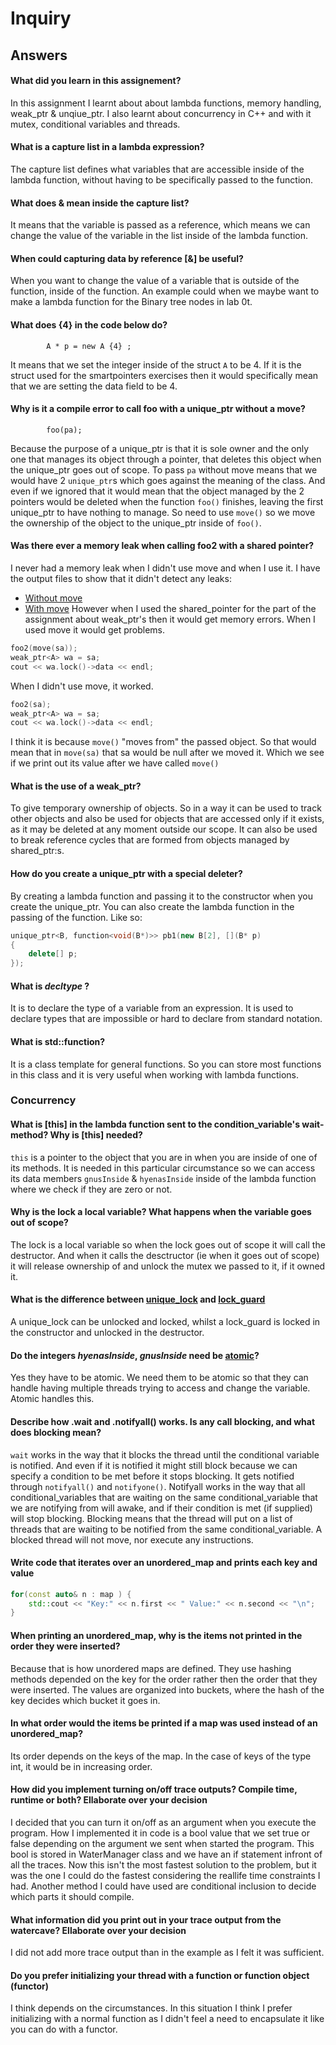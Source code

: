 # Inquiry
## Answers
#### What did you learn in this assignement?
In this assignment I learnt about about lambda functions, memory handling, weak_ptr & unqiue_ptr.
I also learnt about concurrency in C++ and with it mutex, conditional variables and threads.

#### What is a capture list in a lambda expression?
The capture list defines what variables that are accessible inside of the lambda function, 
without having to be specifically passed to the function.

#### What does & mean inside the capture list?
It means that the variable is passed as a reference, which means we can change the value of the variable in the list inside of the lambda function.

#### When could capturing data by reference [&] be useful?
When you want to change the value of a variable that is outside of the function, inside of the function.
An example could when we maybe want to make a lambda function for the Binary tree nodes in lab 0t.

#### What does {4} in the code below do?
```
        A * p = new A {4} ;
```
It means that we set the integer inside of the struct `A` to be 4.
If it is the struct used for the smartpointers exercises then it would specifically mean that we are setting the data field to be 4.

#### Why is it a compile error to call foo with a unique_ptr without a move?
```
        foo(pa);
```
Because the purpose of a unique_ptr is that it is sole owner and the only one that manages its object through a pointer,
that deletes this object when the unique_ptr goes out of scope.
To pass `pa` without move means that we would have 2 `unique_ptr`s which goes against the meaning of the class.
And even if we ignored that it would mean that the object managed by the 2 pointers would be deleted when the function `foo()` finishes, 
leaving the first unique_ptr to have nothing to manage.
So need to use `move()` so we move the ownership of the object to the unique_ptr inside of `foo()`.

#### Was there ever a memory leak when calling foo2 with a shared pointer?
I never had a memory leak when I didn't use move and when I use it. I have the output files to show that it didn't detect any leaks:
* [Without move](valgrind-smartpointersNoMove.txt)
* [With move](valgrind-smartpointersWithMove.txt)
However when I used the shared_pointer for the part of the assignment about weak_ptr's then it would get memory errors.
When I used move it would get problems.
```c++
foo2(move(sa));
weak_ptr<A> wa = sa;
cout << wa.lock()->data << endl;
```

When I didn't use move, it worked.
```c++
foo2(sa);
weak_ptr<A> wa = sa;
cout << wa.lock()->data << endl;
```

I think it is because `move()` "moves from" the passed object. So that would mean that in `move(sa)` that sa would be null after we moved it.
Which we see if we print out its value after we have called `move()`

#### What is the use of a weak_ptr?
To give temporary ownership of objects.
So in a way it can be used to track other objects and also be used for objects that are accessed only if it exists, 
as it may be deleted at any moment outside our scope.
It can also be used to break reference cycles that are formed from objects managed by shared_ptr:s.

#### How do you create a unique_ptr with a special deleter?
By creating a lambda function and passing it to the constructor when you create the unique_ptr.
You can also create the lambda function in the passing of the function.
Like so:
```C++
unique_ptr<B, function<void(B*)>> pb1(new B[2], [](B* p)
{
	delete[] p;
});
```

#### What is _decltype_ ?
It is to declare the type of a variable from an expression.
It is used to declare types that are impossible or hard to declare from standard notation.

#### What is std::function?
It is a class template for general functions.
So you can store most functions in this class and it is very useful when working with lambda functions.

### Concurrency
#### What is [this] in the lambda function sent to the condition_variable's wait-method? Why is [this] needed?
`this` is a pointer to the object that you are in when you are inside of one of its methods.
It is needed in this particular circumstance so we can access its data members `gnusInside` & `hyenasInside` inside of the lambda function where we check if they are zero or not.

#### Why is the lock a local variable? What happens when the variable goes out of scope?
The lock is a local variable so when the lock goes out of scope it will call the destructor.
And when it calls the desctructor (ie when it goes out of scope) it will release ownership of and unlock the mutex we passed to it, if it owned it.

#### What is the difference between [unique_lock](http://en.cppreference.com/w/cpp/thread/unique_lock) and [lock_guard](http://en.cppreference.com/w/cpp/thread/lock_guard)
A unique_lock can be unlocked and locked, whilst a lock_guard is locked in the constructor and unlocked in the destructor.

#### Do the integers _hyenasInside_, _gnusInside_ need be [atomic](http://en.cppreference.com/w/cpp/atomic/atomic)?
Yes they have to be atomic.
We need them to be atomic so that they can handle having multiple threads trying to access and change the variable.
Atomic handles this.

#### Describe how .wait and .notifyall() works. Is any call blocking, and what does blocking mean?
`wait` works in the way that it blocks the thread until the conditional variable is notified.
And even if it is notified it might still block because we can specify a condition to be met before it stops blocking.
It gets notified through `notifyall()` and `notifyone()`.
Notifyall works in the way that all conditional_variables that are waiting on the same conditional_variable that we are notifying from will awake,
and if their condition is met (if supplied) will stop blocking.
Blocking means that the thread will put on a list of threads that are waiting to be notified from the same conditional_variable.
A blocked thread will not move, nor execute any instructions.

#### Write code that iterates over an unordered_map and prints each key and value
```C++
for(const auto& n : map ) {
	std::cout << "Key:" << n.first << " Value:" << n.second << "\n";
}
```

#### When printing an unordered_map, why is the items not printed in the order they were inserted?
Because that is how unordered maps are defined.
They use hashing methods depended on the key for the order rather then the order that they were inserted.
The values are organized into buckets, where the hash of the key decides which bucket it goes in.

#### In what order would the items be printed if a map was used instead of an unordered_map?
Its order depends on the keys of the map.
In the case of keys of the type int, it would be in increasing order.

#### How did you implement turning on/off trace outputs? Compile time, runtime or both? Ellaborate over your decision
I decided that you can turn it on/off as an argument when you execute the program.
How I implemented it in code is a bool value that we set true or false depending on the argument we sent when started the program.
This bool is stored in WaterManager class and we have an if statement infront of all the traces.
Now this isn't the most fastest solution to the problem, but it was the one I could do the fastest considering the reallife time constraints I had.
Another method I could have used are conditional inclusion to decide which parts it should compile.

#### What information did you print out in your trace output from the watercave? Ellaborate over your decision
I did not add more trace output than in the example as I felt it was sufficient.

#### Do you prefer initializing your thread with a function or function object (functor)
I think depends on the circumstances.
In this situation I think I prefer initializing with a normal function as I didn't feel a need to encapsulate it like you can do with a functor.
